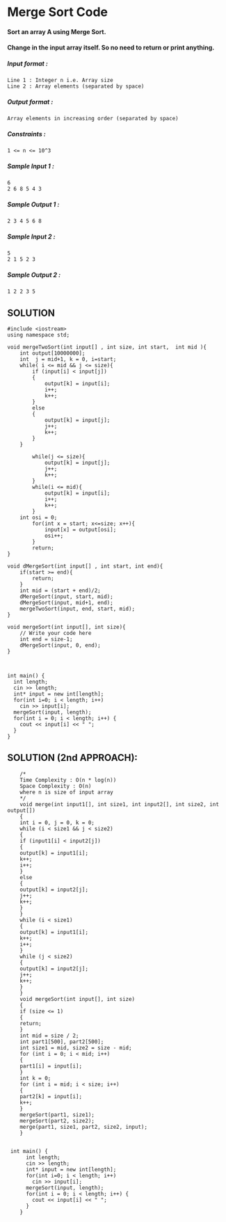 # Merge Sort Code

#### Sort an array A using Merge Sort.

#### Change in the input array itself. So no need to return or print anything.

##### Input format :

```
Line 1 : Integer n i.e. Array size
Line 2 : Array elements (separated by space)

```

##### Output format :

```
Array elements in increasing order (separated by space)

```

##### Constraints :

```
1 <= n <= 10^3

```

##### Sample Input 1 :

```
6 
2 6 8 5 4 3

```

##### Sample Output 1 :

```
2 3 4 5 6 8

```

##### Sample Input 2 :

```
5
2 1 5 2 3

```

##### Sample Output 2 :

```
1 2 2 3 5 
```

## SOLUTION

    #include <iostream>
    using namespace std;
    
    void mergeTwoSort(int input[] , int size, int start,  int mid ){
        int output[10000000];
        int  j = mid+1, k = 0, i=start;
        while( i <= mid && j <= size){
            if (input[i] < input[j])
            {
                output[k] = input[i];
                i++;
                k++;
            }
            else
            {
                output[k] = input[j];
                j++;
                k++;
            }
        }
            
            while(j <= size){
                output[k] = input[j];
                j++;
                k++;
            }
            while(i <= mid){
                output[k] = input[i];
                i++;
                k++;
            }
        int osi = 0;
            for(int x = start; x<=size; x++){
                input[x] = output[osi];
                osi++;
            }
            return;
    }
        
    void dMergeSort(int input[] , int start, int end){
        if(start >= end){
            return;
        }
        int mid = (start + end)/2;
        dMergeSort(input, start, mid);
        dMergeSort(input, mid+1, end);
        mergeTwoSort(input, end, start, mid);
    }
        
    void mergeSort(int input[], int size){
    	// Write your code here
        int end = size-1;
        dMergeSort(input, 0, end);
    }
    
    
    
    int main() {
      int length;
      cin >> length;
      int* input = new int[length];
      for(int i=0; i < length; i++)
        cin >> input[i];
      mergeSort(input, length);
      for(int i = 0; i < length; i++) {
        cout << input[i] << " ";
      }
    }

## SOLUTION (2nd APPROACH):

        /*
        Time Complexity : O(n * log(n))
        Space Complexity : O(n)
        where n is size of input array
        */
        void merge(int input1[], int size1, int input2[], int size2, int output[])
        {
        int i = 0, j = 0, k = 0;
        while (i < size1 && j < size2)
        {
        if (input1[i] < input2[j])
        {
        output[k] = input1[i];
        k++;
        i++;
        }
        else
        {
        output[k] = input2[j];
        j++;
        k++;
        }
        }
        while (i < size1)
        {
        output[k] = input1[i];
        k++;
        i++;
        }
        while (j < size2)
        {
        output[k] = input2[j];
        j++;
        k++;
        }
        }
        void mergeSort(int input[], int size)
        {
        if (size <= 1)
        {
        return;
        }
        int mid = size / 2;
        int part1[500], part2[500];
        int size1 = mid, size2 = size - mid;
        for (int i = 0; i < mid; i++)
        {
        part1[i] = input[i];
        }
        int k = 0;
        for (int i = mid; i < size; i++)
        {
        part2[k] = input[i];
        k++;
        }
        mergeSort(part1, size1);
        mergeSort(part2, size2);
        merge(part1, size1, part2, size2, input);
        }
    
    
     int main() {
          int length;
          cin >> length;
          int* input = new int[length];
          for(int i=0; i < length; i++)
            cin >> input[i];
          mergeSort(input, length);
          for(int i = 0; i < length; i++) {
            cout << input[i] << " ";
          }
        }
